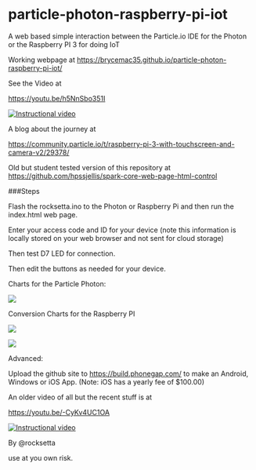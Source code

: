 # particle-photon-raspberry-pi-iot
A web based simple interaction between the Particle.io IDE for the Photon or the Raspberry PI 3 for doing IoT 


Working webpage at https://brycemac35.github.io/particle-photon-raspberry-pi-iot/




See the Video at 




https://youtu.be/h5NnSbo351I


[![Instructional video](http://img.youtube.com/vi/h5NnSbo351I/0.jpg)](https://youtu.be/h5NnSbo351I)






A blog about the journey at 

https://community.particle.io/t/raspberry-pi-3-with-touchscreen-and-camera-v2/29378/





Old but student tested version of this repository at https://github.com/hpssjellis/spark-core-web-page-html-control


###Steps


Flash the rocksetta.ino to the Photon or Raspberry Pi and then run the index.html web page.

Enter your access code and ID for your device (note this information is locally stored on your web browser and not sent for cloud storage)

Then test D7 LED for connection.


Then edit the buttons as needed for your device.



Charts for the Particle Photon:

![](photon-pins.png)

Conversion Charts for the Raspberry PI

![](chart-pi-photon.png)


![](chart.png)





Advanced:

Upload the github site to https://build.phonegap.com/ to make an Android, Windows or iOS App. (Note: iOS has a yearly fee of $100.00)





An older video of all but the recent stuff is at




https://youtu.be/-CyKv4UC1OA


[![Instructional video](http://img.youtube.com/vi/-CyKv4UC1OA/0.jpg)](https://youtu.be/-CyKv4UC1OA)






By @rocksetta

use at you own risk.
